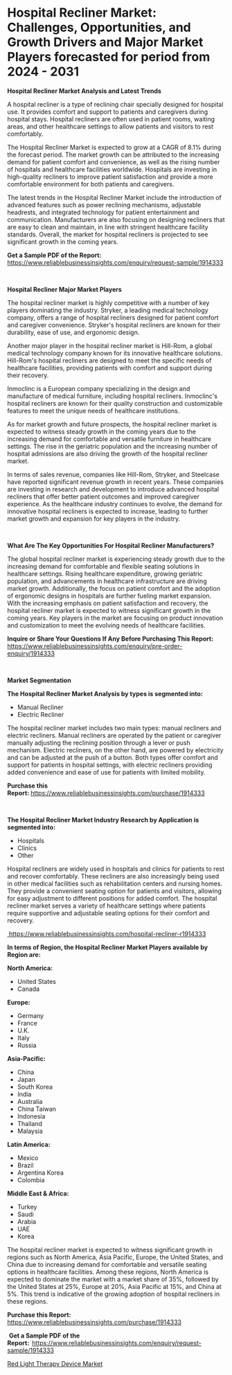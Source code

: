 <p><h1>Hospital Recliner Market: Challenges, Opportunities, and Growth Drivers and Major Market Players forecasted for period from 2024 - 2031</h1></p><p><strong>Hospital Recliner Market Analysis and Latest Trends</strong></p>
<p><p>A hospital recliner is a type of reclining chair specially designed for hospital use. It provides comfort and support to patients and caregivers during hospital stays. Hospital recliners are often used in patient rooms, waiting areas, and other healthcare settings to allow patients and visitors to rest comfortably.</p><p>The Hospital Recliner Market is expected to grow at a CAGR of 8.1% during the forecast period. The market growth can be attributed to the increasing demand for patient comfort and convenience, as well as the rising number of hospitals and healthcare facilities worldwide. Hospitals are investing in high-quality recliners to improve patient satisfaction and provide a more comfortable environment for both patients and caregivers.</p><p>The latest trends in the Hospital Recliner Market include the introduction of advanced features such as power reclining mechanisms, adjustable headrests, and integrated technology for patient entertainment and communication. Manufacturers are also focusing on designing recliners that are easy to clean and maintain, in line with stringent healthcare facility standards. Overall, the market for hospital recliners is projected to see significant growth in the coming years.</p></p>
<p><strong>Get a Sample PDF of the Report:&nbsp;</strong> <a href="https://www.reliablebusinessinsights.com/enquiry/request-sample/1914333">https://www.reliablebusinessinsights.com/enquiry/request-sample/1914333</a></p>
<p>&nbsp;</p>
<p><strong>Hospital Recliner Major Market Players</strong></p>
<p><p>The hospital recliner market is highly competitive with a number of key players dominating the industry. Stryker, a leading medical technology company, offers a range of hospital recliners designed for patient comfort and caregiver convenience. Stryker's hospital recliners are known for their durability, ease of use, and ergonomic design.</p><p>Another major player in the hospital recliner market is Hill-Rom, a global medical technology company known for its innovative healthcare solutions. Hill-Rom's hospital recliners are designed to meet the specific needs of healthcare facilities, providing patients with comfort and support during their recovery.</p><p>Inmoclinc is a European company specializing in the design and manufacture of medical furniture, including hospital recliners. Inmoclinc's hospital recliners are known for their quality construction and customizable features to meet the unique needs of healthcare institutions.</p><p>As for market growth and future prospects, the hospital recliner market is expected to witness steady growth in the coming years due to the increasing demand for comfortable and versatile furniture in healthcare settings. The rise in the geriatric population and the increasing number of hospital admissions are also driving the growth of the hospital recliner market.</p><p>In terms of sales revenue, companies like Hill-Rom, Stryker, and Steelcase have reported significant revenue growth in recent years. These companies are investing in research and development to introduce advanced hospital recliners that offer better patient outcomes and improved caregiver experience. As the healthcare industry continues to evolve, the demand for innovative hospital recliners is expected to increase, leading to further market growth and expansion for key players in the industry.</p></p>
<p>&nbsp;</p>
<p><strong>What Are The Key Opportunities For Hospital Recliner Manufacturers?</strong></p>
<p><p>The global hospital recliner market is experiencing steady growth due to the increasing demand for comfortable and flexible seating solutions in healthcare settings. Rising healthcare expenditure, growing geriatric population, and advancements in healthcare infrastructure are driving market growth. Additionally, the focus on patient comfort and the adoption of ergonomic designs in hospitals are further fueling market expansion. With the increasing emphasis on patient satisfaction and recovery, the hospital recliner market is expected to witness significant growth in the coming years. Key players in the market are focusing on product innovation and customization to meet the evolving needs of healthcare facilities.</p></p>
<p><strong>Inquire or Share Your Questions If Any Before Purchasing This Report:</strong> <a href="https://www.reliablebusinessinsights.com/enquiry/pre-order-enquiry/1914333">https://www.reliablebusinessinsights.com/enquiry/pre-order-enquiry/1914333</a></p>
<p>&nbsp;</p>
<p><strong>Market Segmentation</strong></p>
<p><strong>The Hospital Recliner Market Analysis by types is segmented into:</strong></p>
<p><ul><li>Manual Recliner</li><li>Electric Recliner</li></ul></p>
<p><p>The hospital recliner market includes two main types: manual recliners and electric recliners. Manual recliners are operated by the patient or caregiver manually adjusting the reclining position through a lever or push mechanism. Electric recliners, on the other hand, are powered by electricity and can be adjusted at the push of a button. Both types offer comfort and support for patients in hospital settings, with electric recliners providing added convenience and ease of use for patients with limited mobility.</p></p>
<p><strong>Purchase this Report:&nbsp;</strong><a href="https://www.reliablebusinessinsights.com/purchase/1914333">https://www.reliablebusinessinsights.com/purchase/1914333</a></p>
<p>&nbsp;</p>
<p><strong>The Hospital Recliner Market Industry Research by Application is segmented into:</strong></p>
<p><ul><li>Hospitals</li><li>Clinics</li><li>Other</li></ul></p>
<p><p>Hospital recliners are widely used in hospitals and clinics for patients to rest and recover comfortably. These recliners are also increasingly being used in other medical facilities such as rehabilitation centers and nursing homes. They provide a convenient seating option for patients and visitors, allowing for easy adjustment to different positions for added comfort. The hospital recliner market serves a variety of healthcare settings where patients require supportive and adjustable seating options for their comfort and recovery.</p></p>
<p><a href="https://www.reliablebusinessinsights.com/hospital-recliner-r1914333">&nbsp;https://www.reliablebusinessinsights.com/hospital-recliner-r1914333</a></p>
<p><strong>In terms of Region, the Hospital Recliner Market Players available by Region are:</strong></p>
<p>
    <p> <strong> North America: </strong>
        <ul>
            <li>United States</li>
            <li>Canada</li>
        </ul>
        </p> 
    <p> <strong> Europe: </strong>
        <ul>
            <li>Germany</li>
            <li>France</li>
            <li>U.K.</li>
            <li>Italy</li>
            <li>Russia</li>
        </ul>
        </p> 
    <p> <strong> Asia-Pacific: </strong>
        <ul>
            <li>China</li>
            <li>Japan</li>
            <li>South Korea</li>
            <li>India</li>
            <li>Australia</li>
            <li>China Taiwan</li>
            <li>Indonesia</li>
            <li>Thailand</li>
            <li>Malaysia</li>
        </ul>
        </p> 
    <p> <strong> Latin America: </strong>
        <ul>
            <li>Mexico</li>
            <li>Brazil</li>
            <li>Argentina Korea</li>
            <li>Colombia</li>
        </ul>
        </p> 
    <p> <strong> Middle East & Africa: </strong>
        <ul>
            <li>Turkey</li>
            <li>Saudi</li>
            <li>Arabia</li>
            <li>UAE</li>
            <li>Korea</li>
        </ul>
    </p>
    </p>
<p><p>The hospital recliner market is expected to witness significant growth in regions such as North America, Asia Pacific, Europe, the United States, and China due to increasing demand for comfortable and versatile seating options in healthcare facilities. Among these regions, North America is expected to dominate the market with a market share of 35%, followed by the United States at 25%, Europe at 20%, Asia Pacific at 15%, and China at 5%. This trend is indicative of the growing adoption of hospital recliners in these regions.</p></p>
<p><strong>Purchase this Report: </strong><a href="https://www.reliablebusinessinsights.com/purchase/1914333">https://www.reliablebusinessinsights.com/purchase/1914333</a></p>
<p>&nbsp;<strong>Get a Sample PDF of the Report:&nbsp;&nbsp;</strong><a href="https://www.reliablebusinessinsights.com/enquiry/request-sample/1914333">https://www.reliablebusinessinsights.com/enquiry/request-sample/1914333</a></p>
<p><strong></strong></p>
<p><p><a href="https://github.com/NorbertYates/Market-Research-Report-List-6/blob/main/red-light-therapy-device-market.md">Red Light Therapy Device Market</a></p></p>